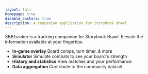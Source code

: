 ```yaml
---
layout: full
homepage: true
disable_anchors: true
description: A companion application for Storybook Brawl
---
```


SBBTracker is a tracking companion for Storybook Brawl. Elevate the information available at your fingertips.

<div>
  <ul>
    <li>
      <b>In-game overlay</b>
      <span>Board comps, turn timer, & more</span>
    </li>
    <li>
      <b>Simulator</b>
      <span>Simulate combats to see your board's strength</span>
    </li>
    <li>
      <b>History and statistics</b>
      <span>View matches and your performance</span>
    </li>
    <li>
      <b>Data aggregation</b>
      <span>Contribute to the community dataset</span>
    </li>
  <ul>
</div>